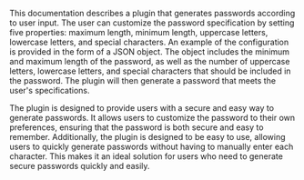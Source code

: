 This documentation describes a plugin that generates passwords according to user input. The user can customize the password specification by setting five properties: maximum length, minimum length, uppercase letters, lowercase letters, and special characters. An example of the configuration is provided in the form of a JSON object. The object includes the minimum and maximum length of the password, as well as the number of uppercase letters, lowercase letters, and special characters that should be included in the password. The plugin will then generate a password that meets the user's specifications. 

The plugin is designed to provide users with a secure and easy way to generate passwords. It allows users to customize the password to their own preferences, ensuring that the password is both secure and easy to remember. Additionally, the plugin is designed to be easy to use, allowing users to quickly generate passwords without having to manually enter each character. This makes it an ideal solution for users who need to generate secure passwords quickly and easily.

